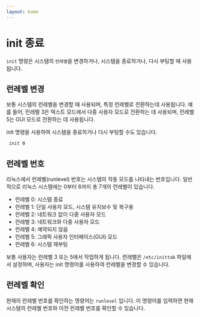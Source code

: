 ```yaml
---
layout: home
---
```


# init 종료
`init` 명령은 시스템의 `런레벨`을 변경하거나, 시스템을 종료하거나, 다시 부팅할 때 사용됩니다.  

## 런레벨 변경
보통 시스템의 런레벨을 변경할 때 사용되며, 특정 런레벨로 전환하는데 사용됩니다. 예를 들어, 런레벨 3은 텍스트 모드에서 다중 사용자 모드로 전환하는 데 사용되며, 런레벨 5는 GUI 모드로 전환하는 데 사용됩니다.  

init 명령을 사용하여 시스템을 종료하거나 다시 부팅할 수도 있습니다.

```bash
 init 0
```

## 런레벨 번호
리눅스에서 런레벨(runlevel) 번호는 시스템의 작동 모드를 나타내는 번호입니다. 일반적으로 리눅스 시스템에는 0부터 6까지 총 7개의 런레벨이 있습니다.

* 런레벨 0: 시스템 종료
* 런레벨 1: 단일 사용자 모드, 시스템 유지보수 및 복구용
* 런레벨 2: 네트워크 없이 다중 사용자 모드
* 런레벨 3: 네트워크와 다중 사용자 모드
* 런레벨 4: 예약되지 않음
* 런레벨 5: 그래픽 사용자 인터페이스(GUI) 모드
* 런레벨 6: 시스템 재부팅

보통 사용자는 런레벨 3 또는 5에서 작업하게 됩니다. 런레벨은 `/etc/inittab` 파일에서 설정하며, 사용자는 init 명령어를 사용하여 런레벨을 변경할 수 있습니다.

## 런레벨 확인
현재의 런레벨 번호를 확인하는 명령어는 `runlevel` 입니다. 이 명령어를 입력하면 현재 시스템의 런레벨 번호와 이전 런레벨 번호를 확인할 수 있습니다.
